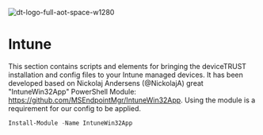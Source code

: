 ![dt-logo-full-aot-space-w1280](https://user-images.githubusercontent.com/83282694/116271495-5219b100-a780-11eb-9e1a-f929d2e3cbdc.png)
# Intune
This section contains scripts and elements for bringing the deviceTRUST installation and config files to your Intune managed devices. It has been developed based on Nickolaj Andersens (@NickolajA) great "IntuneWin32App" PowerShell Module: https://github.com/MSEndpointMgr/IntuneWin32App. Using the module is a requirement for our config to be applied.


```PowerShell
Install-Module -Name IntuneWin32App
```